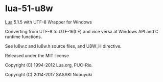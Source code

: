 lua-51-u8w
======

[Lua](http://www.lua.org/) 5.1.5 with UTF-8 Wrapper for Windows

Converting from UTF-8 to UTF-16(LE) and vice versa at Windows API and C runtime functions.

See lu8w.c and lu8w.h source files, and U8W_H directive.

Released under the MIT license

Copyright (C) 1994-2012 Lua.org, PUC-Rio.

Copyright (C) 2014-2017 SASAKI Nobuyuki
